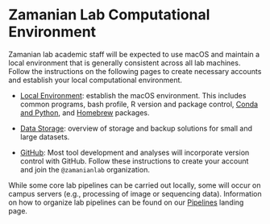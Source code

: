 # Zamanian Lab Computational Environment

Zamanian lab academic staff will be expected to use macOS and maintain a local environment that is generally consistent across all lab machines. Follow the instructions on the following pages to create necessary accounts and establish your local computational environment.

  - [Local Environment](comp_local.md): establish the macOS environment. This includes common programs, bash profile, R version and package control, [Conda and Python](comp_conda.md), and [Homebrew](comp_homebrew.md) packages.

  - [Data Storage](comp_storage.md): overview of storage and backup solutions for small and large datasets.

  - [GitHub](comp_github.md): Most tool development and analyses will incorporate version control with GitHub. Follow these instructions to create your account and join the `@zamanianlab` organization.

While some core lab pipelines can be carried out locally, some will occur on campus servers (e.g., processing of image or sequencing data). Information on how to organize lab pipelines can be found on our [Pipelines](pipelines_overview.md) landing page.
